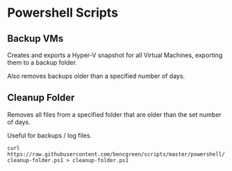# Powershell Scripts

## Backup VMs

Creates and exports a Hyper-V snapshot for all Virtual Machines, exporting them to a backup folder.

Also removes backups older than a specified number of days.

## Cleanup Folder

Removes all files from a specified folder that are older than the set number of days.

Useful for backups / log files.

`curl https://raw.githubusercontent.com/bencgreen/scripts/master/powershell/cleanup-folder.ps1 > cleanup-folder.ps1`